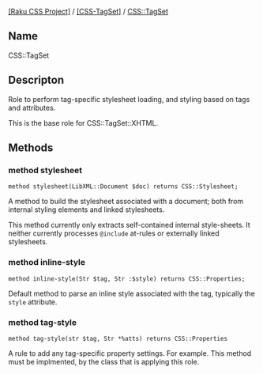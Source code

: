 [[Raku CSS Project]](https://css-raku.github.io)
 / [[CSS-TagSet]](https://css-raku.github.io/CSS-TagSet-raku)
 / [CSS::TagSet](https://css-raku.github.io/CSS-TagSet-raku/CSS/TagSet)

Name
----

CSS::TagSet

Descripton
----------

Role to perform tag-specific stylesheet loading, and styling based on tags and attributes.

This is the base role for CSS::TagSet::XHTML.

Methods
-------

### method stylesheet

    method stylesheet(LibXML::Document $doc) returns CSS::Stylesheet;

A method to build the stylesheet associated with a document; both from internal styling elements and linked stylesheets.

This method currently only extracts self-contained internal style-sheets. It neither currently processes `@include` at-rules or externally linked stylesheets.

### method inline-style

    method inline-style(Str $tag, Str :$style) returns CSS::Properties;

Default method to parse an inline style associated with the tag, typically the `style` attribute.

### method tag-style

    method tag-style(str $tag, Str *%atts) returns CSS::Properties

A rule to add any tag-specific property settings. For example. This method must be implmented, by the class that is applying this role.


